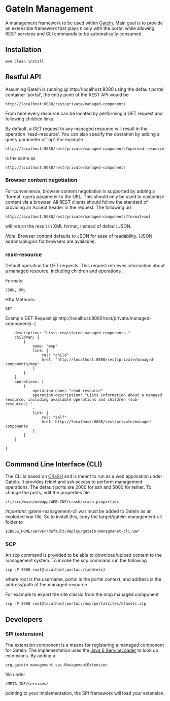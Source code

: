 GateIn Management
=============

A management framework to be used within [GateIn](http://www.gatein.org).  Main goal is to provide an extensible framework that plays nicely with the portal while allowing REST services and CLI commands to be automatically consumed.

Installation
-----------

`mvn clean install`

Restful API
-----------

Assuming GateIn is running @ http://localhost:8080 using the default portal container 'portal', the entry point of the REST API would be

    http://localhost:8080/rest/private/managed-components

From here every resource can be located by performing a GET request and following children links.

By default, a GET request to any managed resource will result in the operation 'read-resource'.  You can also specify the operation by adding a query parameter of 'op'.  For example

    http://localhost:8080/rest/private/managed-components?op=read-resource
is the same as

    http://localhost:8080/rest/private/managed-components

### Browser content negotiation
For convenience, browser content negotiation is supported by adding a 'format' query parameter to the URL.  This should only be used to customize content via a browser.  All REST clients should follow the standard of providing an Accept header in the request.  The following url:

    http://localhost:8080/rest/private/managed-components?format=xml
will return the result in XML format, instead of default JSON.

_Note_: Browser content defaults to JSON for ease of readability. (JSON addons/plugins for browsers are available).

### read-resource

Default operation for GET requests.  This request retrieves information about a managed resource, including children and operations.

Formats:

    JSON, XML

Http Methods:

    GET

Example GET Request @ http://localhost:8080/rest/private/managed-components:
    {

        description: "Lists registered managed components."
        children: [
            {
                name: "mop"
                link: {
                    rel: "child"
                    href: "http://localhost:8080/rest/private/managed-components/mop"
                }
            }
        ]
        operations: [
            {
                operation-name: "read-resource"
                operation-description: "Lists information about a managed resource, including available operations and children (sub-resources)."
                -
                link: {
                    rel: "self"
                    href: http://localhost:8080/rest/private/managed-components
                }
            }
        ]

    }

Command Line Interface (CLI)
-----------
The CLI is based on [CRaSH](http://code.google.com/p/crsh/) and is meant to run as a web application under GateIn.  It provides telnet and ssh access to perform management operations.  The default ports are 2000 for ssh and 5000 for telnet. To change the ports, edit the properties file

    cli/src/main/webapp/WEB-INF/crash/crash.properties

_Important_: gatein-management-cli.war must be added to GateIn as an exploded war file.  So to install this, copy the target/gatein-management-cli folder to

    $JBOSS_HOME/server/default/deploy/gatein-managmenet-cli.war

### SCP
An scp command is provided to be able to download/upload content to the management system.  To invoke the scp command run the following

    scp -P 2000 root@localhost:portal:/{address}
where root is the username, portal is the portal context, and address is the address/path of the managed resource.

For example to export the site classic from the mop managed component

    scp -P 2000 root@localhost:portal:/mop/portalsites/classic.zip

Developers
-----------
### SPI (extension)
The extension component is a means for registering a managed component for GateIn. The implementation uses the [Java 6 ServiceLoader](http://download.oracle.com/javase/6/docs/api/java/util/ServiceLoader.html) to look up extensions. By adding a

    org.gatein.management.spi.ManagementExtension
file under

    /META-INF/services/
pointing to your implementation, the SPI framework will load your extension.